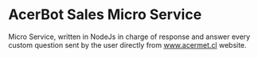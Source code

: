 # AcerBot Sales Micro Service

Micro Service, written in NodeJs in charge of response and answer every custom question sent by the user directly from www.acermet.cl website.